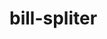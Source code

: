 # bill-spliter

  <!-- https://secure.splitwise.com -->

<!-- https://miro.com/welcome/SlZROTRKU2ZGRTI1WFRpNXQ3WkQ5WWJGRVhrd2VxNzBPNVpiWXRNNzluNlFWb013Z3BFV3lNdW85YjA2c0VsZnwzNDU4NzY0NTM3MTkyNzYwNTQ4fG4vYQ==?share_link_id=661131120808 -->

